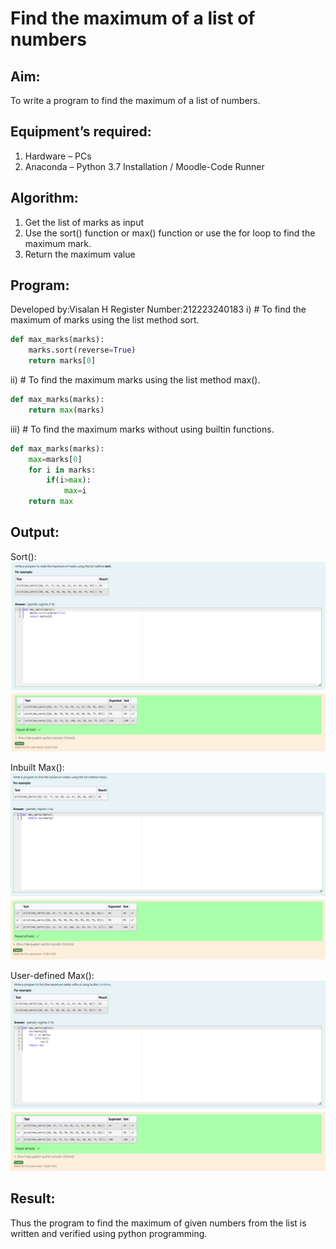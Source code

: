 # Find the maximum of a list of numbers
## Aim:
To write a program to find the maximum of a list of numbers.
## Equipment’s required:
1.	Hardware – PCs
2.	Anaconda – Python 3.7 Installation / Moodle-Code Runner
## Algorithm:
1.	Get the list of marks as input
2.	Use the sort() function or max() function or use the for loop to find the maximum mark.
3.	Return the maximum value
## Program:
Developed by:Visalan H
Register Number:212223240183
i)	# To find the maximum of marks using the list method sort.
```Python
def max_marks(marks):
    marks.sort(reverse=True)
    return marks[0]
```

ii)	# To find the maximum marks using the list method max().
```Python
def max_marks(marks):
    return max(marks)
```

iii) # To find the maximum marks without using builtin functions.
```Python
def max_marks(marks):
    max=marks[0]
    for i in marks:
        if(i>max):
            max=i
    return max        
```

## Output:
Sort():
![alt text](image.png)

Inbuilt Max():
![alt text](image-1.png)

User-defined Max():
![alt text](image-2.png)

## Result:
Thus the program to find the maximum of given numbers from the list is written and verified using python programming.
